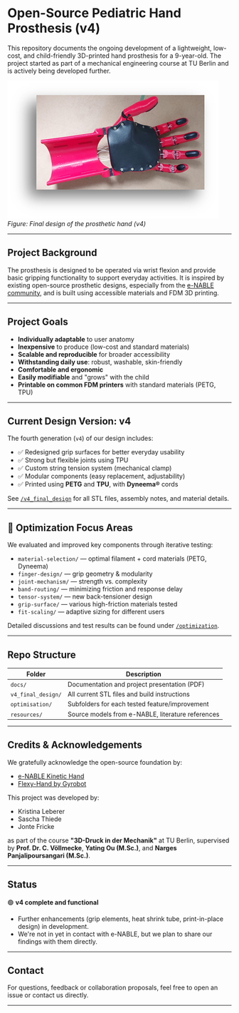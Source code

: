 # Open-Source Pediatric Hand Prosthesis (v4)

This repository documents the ongoing development of a lightweight, low-cost, and child-friendly 3D-printed hand prosthesis for a 9-year-old. The project started as part of a mechanical engineering course at TU Berlin and is actively being developed further.

![Prosthetic Hand](./images/prosthetic_v4.png)\
*Figure: Final design of the prosthetic hand (v4)*

---

## Project Background

The prosthesis is designed to be operated via wrist flexion and provide basic gripping functionality to support everyday activities. It is inspired by existing open-source prosthetic designs, especially from the [e-NABLE community](https://enablingthefuture.org/), and is built using accessible materials and FDM 3D printing.

---

## Project Goals

- **Individually adaptable** to user anatomy
- **Inexpensive** to produce (low-cost and standard materials)
- **Scalable and reproducible** for broader accessibility
- **Withstanding daily use**: robust, washable, skin-friendly
- **Comfortable and ergonomic**
- **Easily modifiable** and "grows" with the child
- **Printable on common FDM printers** with standard materials (PETG, TPU)

---

## Current Design Version: v4

The fourth generation (`v4`) of our design includes:

- ✅ Redesigned grip surfaces for better everyday usability
- ✅ Strong but flexible joints using TPU
- ✅ Custom string tension system (mechanical clamp)
- ✅ Modular components (easy replacement, adjustability)
- ✅ Printed using **PETG** and **TPU**, with **Dyneema®** cords

See [`/v4_final_design`](./v4_final_design/) for all STL files, assembly notes, and material details.

---

## 🧪 Optimization Focus Areas

We evaluated and improved key components through iterative testing:

- `material-selection/` — optimal filament + cord materials (PETG, Dyneema)
- `finger-design/` — grip geometry & modularity
- `joint-mechanism/` — strength vs. complexity
- `band-routing/` — minimizing friction and response delay
- `tensor-system/` — new back-tensioner design
- `grip-surface/` — various high-friction materials tested
- `fit-scaling/` — adaptive sizing for different users

Detailed discussions and test results can be found under [`/optimization`](./optimization/).

---

## Repo Structure

| Folder | Description |
|--------|-------------|
| `docs/` | Documentation and project presentation (PDF) |
| `v4_final_design/` | All current STL files and build instructions |
| `optimisation/` | Subfolders for each tested feature/improvement |
| `resources/` | Source models from e-NABLE, literature references |

---

## Credits & Acknowledgements

We gratefully acknowledge the open-source foundation by:

- [e-NABLE Kinetic Hand](https://www.thingiverse.com/thing:4618922)
- [Flexy-Hand by Gyrobot](https://www.thingiverse.com/thing:380665)

This project was developed by:
- Kristina Leberer  
- Sascha Thiede  
- Jonte Fricke  

as part of the course **"3D-Druck in der Mechanik"** at TU Berlin, supervised by **Prof. Dr. C. Völlmecke**, **Yating Ou (M.Sc.)**, and **Narges Panjalipoursangari (M.Sc.)**.

---

## Status

🟢 **v4 complete and functional**  
 - Further enhancements (grip elements, heat shrink tube, print-in-place design) in development.
- We're not in yet in contact with e-NABLE, but we plan to share our findings with them directly.

---

## Contact

For questions, feedback or collaboration proposals, feel free to open an issue or contact us directly.

---
